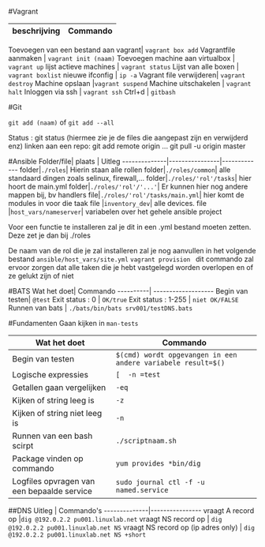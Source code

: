 #Vagrant
 
 beschrijving| Commando
 ----------| -------------------
 
 Toevoegen van een bestand aan vagrant| ```vagrant box add```
 Vagrantfile aanmaken | ```vagrant init (naam)```
 Toevoegen machine aan virtualbox | ```vagrant up```
 lijst actieve machines | ```vagrant status```
 Lijst van alle boxen |  ```vagrant boxlist```
 nieuwe ifconfig | ```ip -a```
 Vagrant file verwijderen| ```vagrant destroy```
 Machine opslaan |```vagrant suspend```
 Machine  uitschakelen | ```vagrant halt```
 Inloggen via ssh | ```vagrant ssh```
 Ctrl+d | ```gitbash```

#Git

```git add (naam)``` of ```git add --all```

Status : git status (hiermee zie je de files die aangepast zijn en verwijderd enz)
linken aan een repo: git add remote origin ...
git pull -u origin master


#Ansible
Folder/file| plaats | Uitleg
--------------|----------------|-------------
folder|```./roles```| Hierin staan alle rollen
  folder|```./roles/common```| alle standaard dingen zoals selinux, firewall,...
folder|```./roles/'rol'/tasks```| hier hoort de main.yml
folder|```./roles/'rol'/'...'```| Er kunnen hier nog andere mappen bij, bv handlers
file|```./roles/'rol'/tasks/main.yml```| hier komt de modules in voor die taak
file |```inventory_dev```| alle devices.
file |```host_vars/nameserver```| variabelen over het gehele ansible project

Voor een functie te installeren zal je dit in een .yml bestand moeten zetten. Deze zet je dan bij ./roles


De naam van de rol die je zal installeren zal je nog aanvullen in het volgende bestand ```ansible/host_vars/site.yml```
```vagrant provision ``` dit commando zal ervoor zorgen dat alle taken die je hebt vastgelegd worden overlopen en of ze gelukt zijn of niet


#BATS
 Wat het doet| Commando
 ----------| -------------------
 Begin van testen| ```@test```
 Exit status : 0 | ```OK/true```
 Exit status : 1-255 | ```niet OK/FALSE```
 Runnen van bats | ```./bats/bin/bats srv001/testDNS.bats```


#Fundamenten
Gaan kijken in  ```man-tests ```


Wat het doet| Commando
----------| -------------------
Begin van testen| ```$(cmd) wordt opgevangen in een andere variabele result=$()```
Logische expressies | ```[  -n =test  ```
Getallen gaan vergelijken |  ```-eq ```
Kijken of string leeg is |  ```-z ```
Kijken of string niet leeg is | ``` -n ```
Runnen van een bash scirpt | ``` ./scriptnaam.sh ```
Package vinden op commando | ```yum provides *bin/dig```
Logfiles opvragen van een bepaalde service | ```sudo journal ctl -f -u named.service```

##DNS
Uitleg | Commando's
--------------|----------------
 vraagt A record op |```dig @192.0.2.2 pu001.linuxlab.net```
vraagt NS record op | ```dig @192.0.2.2 pu001.linuxlab.net NS```
vraagt NS record op (ip adres only) | ```dig @192.0.2.2 pu001.linuxlab.net NS +short```